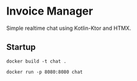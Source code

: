 # Invoice Manager

Simple realtime chat using Kotlin-Ktor and HTMX.

## Startup 

```
docker build -t chat .
```

```
docker run -p 8080:8080 chat
```
